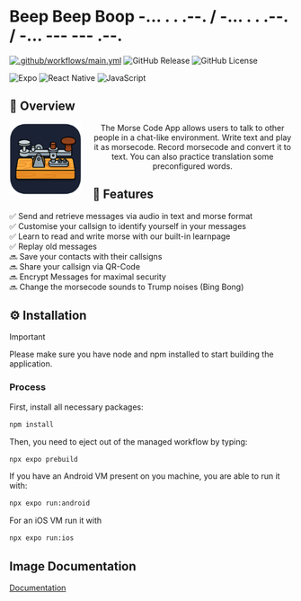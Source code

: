 # Beep Beep Boop -... . . .--. / -... . . .--. / -... --- --- .--.

[![.github/workflows/main.yml](https://github.com/KuerbisKuchen02/BeepBeepBoop/actions/workflows/main.yml/badge.svg)](https://github.com/KuerbisKuchen02/BeepBeepBoop/actions/workflows/main.yml)
![GitHub Release](https://img.shields.io/github/v/release/KuerbisKuchen02/BeepBeepBoop)
![GitHub License](https://img.shields.io/github/license/KuerbisKuchen02/BeepBeepBoop)

![Expo](https://img.shields.io/badge/expo-1C1E24?style=for-the-badge&logo=expo&logoColor=#D04A37)
![React Native](https://img.shields.io/badge/react_native-%2320232a.svg?style=for-the-badge&logo=react&logoColor=%2361DAFB)
![JavaScript](https://img.shields.io/badge/javascript-%23323330.svg?style=for-the-badge&logo=javascript&logoColor=%23F7DF1E)

## 🧭 Overview
<p align="center">
  <img src="https://raw.githubusercontent.com/KuerbisKuchen02/BeepBeepBoop/ef9eae42fd64b8e4efc56da70a110b847f764f50/assets/home_icon.png" width="128" style="margin-right: 20px; float: left;">
</p>
<p align="center">
    The Morse Code App allows users to talk to other people in a chat-like environment. Write text and play it as morsecode. Record morsecode and convert it to text. You can also practice translation some preconfigured words.
</p>


## 🚀 Features
✅ Send and retrieve messages via audio in text and morse format  
✅ Customise your callsign to identify yourself in your messages  
✅ Learn to read and write morse with our built-in learnpage  
✅ Replay old messages  
🔜 Save your contacts with their callsigns  
🔜 Share your callsign via QR-Code  
🔜 Encrypt Messages for maximal security  
🔜 Change the morsecode sounds to Trump noises (Bing Bong)  

## ⚙️ Installation
> [!IMPORTANT]
> Please make sure you have node and npm installed to start building the application.

### Process
First, install all necessary packages:
```bash
npm install
```
Then, you need to eject out of the managed workflow by typing:
```bash
npx expo prebuild
```

If you have an Android VM present on you machine, you are able to run it with:
```bash
npx expo run:android
```

For an iOS VM run it with
```bash
npx expo run:ios
```

## Image Documentation
[Documentation](/doc/image_documentation.pdf)
